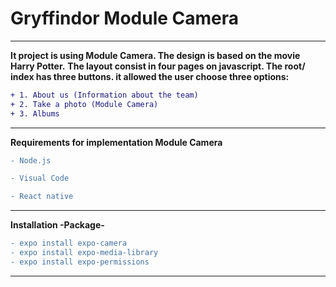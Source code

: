

# Gryffindor Module Camera

------------------------------------------------------------------------------------------------------------------------------------

**It project is using Module Camera. The design is based on the movie Harry Potter.**
**The layout consist in four pages on javascript. The root/ index has three buttons. it allowed the user choose three options:**
```diff
+ 1. About us (Information about the team)
+ 2. Take a photo (Module Camera)
+ 3. Albums 
```
-------------------------------------------------------------------------------------------------------------------------------------

**Requirements for implementation Module Camera**
```diff
- Node.js

- Visual Code

- React native
```
-------------------------------------------------------------------------------------------------------------------------------------

**Installation -Package-**
```diff
- expo install expo-camera
- expo install expo-media-library
- expo install expo-permissions
```


-------------------------------------------------------------------------------------------------------------------------------------



